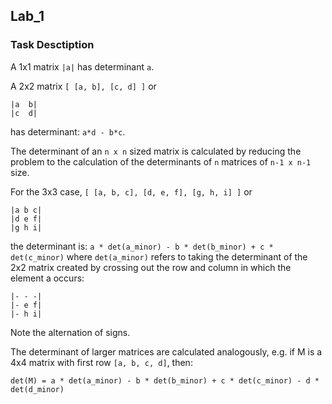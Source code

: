 ## Lab_1

### Task Desctiption

A 1x1 matrix `|a|` has determinant `a`.

A 2x2 matrix `[ [a, b], [c, d] ]` or

```
|a  b|
|c  d|
```

has determinant: `a*d - b*c`.

The determinant of an `n x n` sized matrix is calculated by reducing the problem to the calculation of the determinants of `n` matrices of `n-1 x n-1` size.

For the 3x3 case, `[ [a, b, c], [d, e, f], [g, h, i] ]` or

```
|a b c|  
|d e f|  
|g h i|  
```

the determinant is: `a * det(a_minor) - b * det(b_minor) + c * det(c_minor)` where `det(a_minor)` refers to taking the determinant of the 2x2 matrix created by crossing out the row and column in which the element a occurs:

```
|- - -|
|- e f|
|- h i|  
```

Note the alternation of signs.

The determinant of larger matrices are calculated analogously, e.g. if M is a 4x4 matrix with first row `[a, b, c, d]`, then:

`det(M) = a * det(a_minor) - b * det(b_minor) + c * det(c_minor) - d * det(d_minor)`